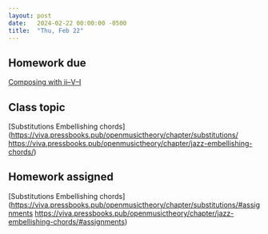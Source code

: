 ```yaml
---
layout: post
date:   2024-02-22 00:00:00 -0500
title:  "Thu, Feb 22"
---
```


## Homework due

[Composing with ii–V–I](https://viva.pressbooks.pub/openmusictheory/chapter/ii-v-i/#assignments)

## Class topic

[Substitutions
Embellishing chords](https://viva.pressbooks.pub/openmusictheory/chapter/substitutions/
https://viva.pressbooks.pub/openmusictheory/chapter/jazz-embellishing-chords/)

## Homework assigned

[Substitutions
Embellishing chords](https://viva.pressbooks.pub/openmusictheory/chapter/substitutions/#assignments
https://viva.pressbooks.pub/openmusictheory/chapter/jazz-embellishing-chords/#assignments)

